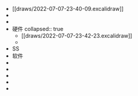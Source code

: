 - [[draws/2022-07-07-23-40-09.excalidraw]]
-
-
- 硬件
  collapsed:: true
	- [[draws/2022-07-07-23-42-23.excalidraw]]
	-
- SS
- 软件
-
-
-
-
-
